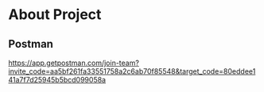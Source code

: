 # About Project

## Postman

https://app.getpostman.com/join-team?invite_code=aa5bf261fa33551758a2c6ab70f85548&target_code=80eddee141a7f7d25945b5bcd099058a
